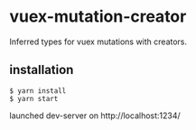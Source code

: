 # vuex-mutation-creator
Inferred types for vuex mutations with creators.

## installation

```
$ yarn install
$ yarn start
```

launched dev-server on http://localhost:1234/

